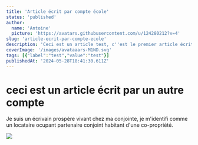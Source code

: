 ```yaml
---
title: 'Article écrit par compte école'
status: 'published'
author:
  name: 'Antoine'
  picture: 'https://avatars.githubusercontent.com/u/124280212?v=4'
slug: 'article-ecrit-par-compte-ecole'
description: 'Ceci est un article test, c''est le premier article écrit par un autre compte que celui propriétaire du repo et il a une il a des images SVGs'
coverImage: '/images/avataaars-M1ND.svg'
tags: [{"label":"test","value":"test"}]
publishedAt: '2024-05-28T18:41:30.611Z'
---
```


# ceci est un article écrit par un autre compte

Je suis un écrivain prospère vivant chez ma conjointe, je m'identifi comme un locataire ocupant partenaire conjoint habitant d'une co-propriété.

![](/images/avataaars-k0NT.svg)